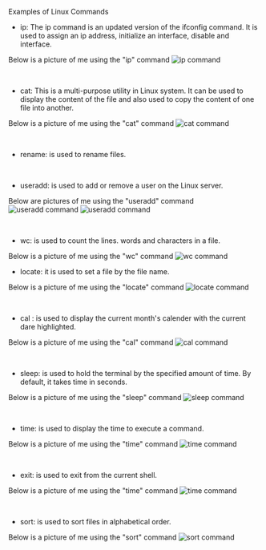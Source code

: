  Examples of Linux Commands

 * ip: The ip command is an updated version of the ifconfig command. It is used to assign an ip address, initialize an interface, disable and interface.

 Below is a picture of me using the "ip" command
 ![ip command](/images/Screenshot%202023-10-09%20181538.png)
 
 <br>

 * cat: This is a multi-purpose utility in Linux system. It can be used to display the content of the file and also used to copy the content of one file into another.

 Below is a picture of me using the "cat" command
 ![cat command](/images/Screenshot%202023-10-09%20180531.png)

 <br>

 * rename: is used to rename files.

 <br>

 * useradd: is used to add or remove a user on the Linux server.

 Below are pictures of me using the "useradd" command
 ![useradd command](/images/Screenshot%202023-10-09%20180404.png)
 ![useradd command](/images/Screenshot%202023-10-09%20180531.png)

 <br>

 * wc: is used to count the lines. words and characters in a file.

 Below is a picture of me using the "wc" command
 ![wc command](/images/Screenshot%202023-10-09%20180911.png)
 <br>

 * locate: it is used to set a file by the file name.

 Below is a picture of me using the "locate" command
 ![locate command](/images/Screenshot%202023-10-10%20182156.png)

 <br>

 * cal : is used to display the current month's calender with the current dare highlighted.

 Below is a picture of me using the "cal" command
 ![cal command](/images/Screenshot%202023-10-09%20181422.png)

 <br> 

 * sleep: is used to hold the terminal by the specified amount of time. By default, it takes time in seconds.

 Below is a picture of me using the "sleep" command
 ![sleep command](/images/Screenshot%202023-10-10%20191806.png)

 <br>
 
 * time: is used to display the time to execute a command.

 Below is a picture of me using the "time" command
 ![time command](/images/Screenshot%202023-10-09%20181459.png)

 <br>

 * exit: is used to exit from the current shell.

 Below is a picture of me using the "time" command
 ![time command](/images/Screenshot%202023-10-09%20182334.png)

 <br>

 * sort: is used to sort files in alphabetical order.

 Below is a picture of me using the "sort" command
 ![sort command](/images/Screenshot%202023-10-09%20055041.png)